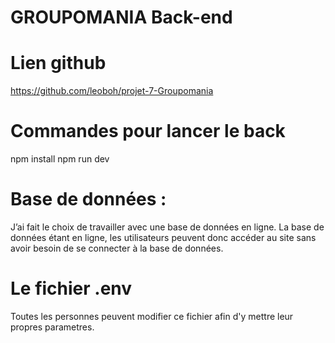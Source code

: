#

#

#

#

# GROUPOMANIA Back-end

#

#

# Lien github

https://github.com/leoboh/projet-7-Groupomania

# Commandes pour lancer le back

npm install
npm run dev

# Base de données :

J’ai fait le choix de travailler avec une base de données en ligne.
La base de données étant en ligne, les utilisateurs peuvent donc accéder au site sans avoir besoin de se connecter à la base de données.

# Le fichier .env

Toutes les personnes peuvent modifier ce fichier afin d'y mettre leur propres parametres.
